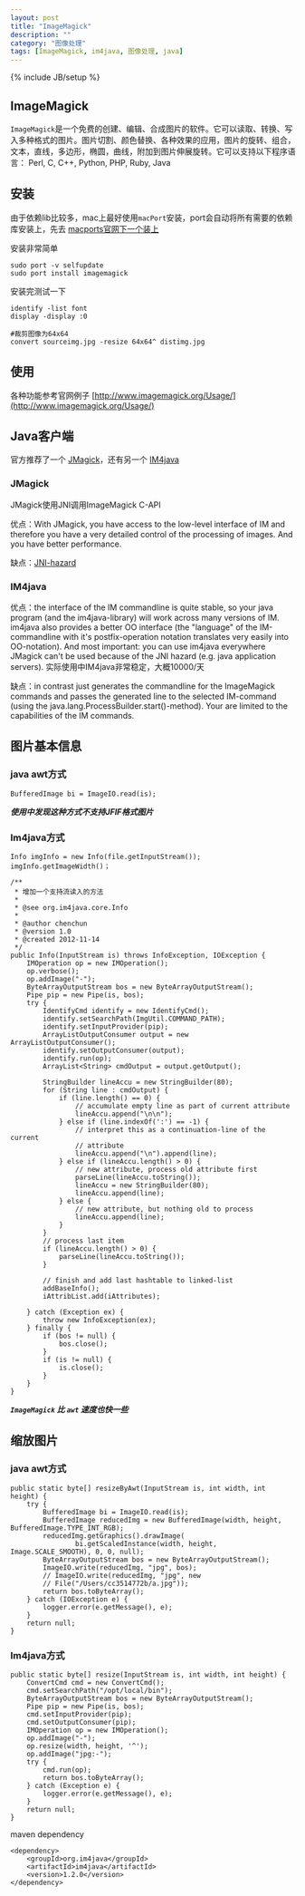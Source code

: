 ```yaml
---
layout: post
title: "ImageMagick"
description: ""
category: "图像处理"
tags: [ImageMagick, im4java, 图像处理, java]
---
```

{% include JB/setup %}

## ImageMagick

`ImageMagick`是一个免费的创建、编辑、合成图片的软件。它可以读取、转换、写入多种格式的图片。图片切割、颜色替换、各种效果的应用，图片的旋转、组合，文本，直线，多边形，椭圆，曲线，附加到图片伸展旋转。它可以支持以下程序语言： Perl, C, C++, Python, PHP, Ruby, Java

## 安装

由于依赖lib比较多，mac上最好使用`macPort`安装，port会自动将所有需要的依赖库安装上，先去 [macports官网下一个装上](http://www.macports.org/)

安装非常简单

	sudo port -v selfupdate
	sudo port install imagemagick


安装完测试一下
	
	identify -list font
	display -display :0
	
	#裁剪图像为64x64
	convert sourceimg.jpg -resize 64x64^ distimg.jpg
	
## 使用

各种功能参考官网例子 [http://www.imagemagick.org/Usage/](http://www.imagemagick.org/Usage/)


## Java客户端

官方推荐了一个 [JMagick](www.jmagick.org)，还有另一个 [IM4java](http://im4java.sourceforge.net/index.html) 

### JMagick

JMagick使用JNI调用ImageMagick C-API

优点：With JMagick, you have access to the low-level interface of IM and therefore you have a very detailed control of the processing of images. And you have better performance.

缺点：[JNI-hazard](http://im4java.sourceforge.net/docs/faq.html)

### IM4java

优点：the interface of the IM commandline is quite stable, so your java program (and the im4java-library) will work across many versions of IM. im4java also provides a better OO interface (the "language" of the IM-commandline with it's postfix-operation notation translates very easily into OO-notation). And most important: you can use im4java everywhere JMagick can't be used because of the JNI hazard (e.g. java application servers).
实际使用中IM4java非常稳定，大概10000/天

缺点：in contrast just generates the commandline for the ImageMagick commands and passes the generated line to the selected IM-command (using the java.lang.ProcessBuilder.start()-method). Your are limited to the capabilities of the IM commands.


## 图片基本信息

### java awt方式

	BufferedImage bi = ImageIO.read(is);

***使用中发现这种方式不支持JFIF格式图片***	

### Im4java方式

	Info imgInfo = new Info(file.getInputStream());
	imgInfo.getImageWidth()；

	/**
	 * 增加一个支持流读入的方法
	 *
     * @see org.im4java.core.Info
     *
     * @author chenchun
     * @version 1.0
     * @created 2012-11-14
     */
	public Info(InputStream is) throws InfoException, IOException {
        IMOperation op = new IMOperation();
        op.verbose();
        op.addImage("-");
        ByteArrayOutputStream bos = new ByteArrayOutputStream();
        Pipe pip = new Pipe(is, bos);
        try {
            IdentifyCmd identify = new IdentifyCmd();
            identify.setSearchPath(ImgUtil.COMMAND_PATH);
            identify.setInputProvider(pip);
            ArrayListOutputConsumer output = new ArrayListOutputConsumer();
            identify.setOutputConsumer(output);
            identify.run(op);
            ArrayList<String> cmdOutput = output.getOutput();

            StringBuilder lineAccu = new StringBuilder(80);
            for (String line : cmdOutput) {
                if (line.length() == 0) {
                    // accumulate empty line as part of current attribute
                    lineAccu.append("\n\n");
                } else if (line.indexOf(':') == -1) {
                    // interpret this as a continuation-line of the current
                    // attribute
                    lineAccu.append("\n").append(line);
                } else if (lineAccu.length() > 0) {
                    // new attribute, process old attribute first
                    parseLine(lineAccu.toString());
                    lineAccu = new StringBuilder(80);
                    lineAccu.append(line);
                } else {
                    // new attribute, but nothing old to process
                    lineAccu.append(line);
                }
            }
            // process last item
            if (lineAccu.length() > 0) {
                parseLine(lineAccu.toString());
            }

            // finish and add last hashtable to linked-list
            addBaseInfo();
            iAttribList.add(iAttributes);

        } catch (Exception ex) {
            throw new InfoException(ex);
        } finally {
            if (bos != null) {
                bos.close();
            }
            if (is != null) {
                is.close();
            }
        }
    }

***`ImageMagick` 比 `awt` 速度也快一些***


## 缩放图片


### java awt方式

	public static byte[] resizeByAwt(InputStream is, int width, int height) {
        try {
            BufferedImage bi = ImageIO.read(is);
            BufferedImage reducedImg = new BufferedImage(width, height, BufferedImage.TYPE_INT_RGB);
            reducedImg.getGraphics().drawImage(
                    bi.getScaledInstance(width, height, Image.SCALE_SMOOTH), 0, 0, null);
            ByteArrayOutputStream bos = new ByteArrayOutputStream();
            ImageIO.write(reducedImg, "jpg", bos);
            // ImageIO.write(reducedImg, "jpg", new
            // File("/Users/cc3514772b/a.jpg"));
            return bos.toByteArray();
        } catch (IOException e) {
            logger.error(e.getMessage(), e);
        }
        return null;
    }
    
    
### Im4java方式

	public static byte[] resize(InputStream is, int width, int height) {
        ConvertCmd cmd = new ConvertCmd();
        cmd.setSearchPath("/opt/local/bin");
        ByteArrayOutputStream bos = new ByteArrayOutputStream();
        Pipe pip = new Pipe(is, bos);
        cmd.setInputProvider(pip);
        cmd.setOutputConsumer(pip);
        IMOperation op = new IMOperation();
        op.addImage("-");
        op.resize(width, height, '^');
        op.addImage("jpg:-");
        try {
            cmd.run(op);
            return bos.toByteArray();
        } catch (Exception e) {
            logger.error(e.getMessage(), e);
        }
        return null;
    }
    
maven dependency

	<dependency>
		<groupId>org.im4java</groupId>
		<artifactId>im4java</artifactId>
		<version>1.2.0</version>
    </dependency>
